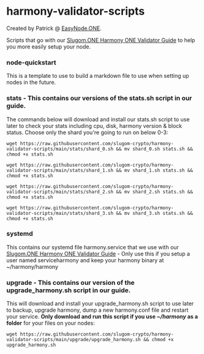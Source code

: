 # harmony-validator-scripts
Created by Patrick @ [EasyNode.ONE](http://EasyNode.ONE "EasyNode.ONE").

Scripts that go with our [Slugom.ONE Harmony ONE Validator Guide](https://guides.slugomcrypto.com "Slugom.ONE Harmony ONE Validator Guide") to help you more easily setup your node.

### node-quickstart
This is a template to use to build a markdown file to use when setting up nodes in the future.

### stats - This contains our versions of the stats.sh script in our guide.
The commands below will download and install our stats.sh script to use later to check your stats including cpu, disk, harmony version & block status. 
Choose only the shard you're going to run on below 0-3:

`wget https://raw.githubusercontent.com/slugom-crypto/harmony-validator-scripts/main/stats/shard_0.sh && mv shard_0.sh stats.sh && chmod +x stats.sh`

`wget https://raw.githubusercontent.com/slugom-crypto/harmony-validator-scripts/main/stats/shard_1.sh && mv shard_1.sh stats.sh && chmod +x stats.sh`

`wget https://raw.githubusercontent.com/slugom-crypto/harmony-validator-scripts/main/stats/shard_2.sh && mv shard_2.sh stats.sh && chmod +x stats.sh`

`wget https://raw.githubusercontent.com/slugom-crypto/harmony-validator-scripts/main/stats/shard_3.sh && mv shard_3.sh stats.sh && chmod +x stats.sh`

### systemd 
This contains our systemd file harmony.service that we use with our [Slugom.ONE Harmony ONE Validator Guide](https://guides.slugomcrypto.com "Slugom.ONE Harmony ONE Validator Guide") - Only use this if you setup a user named serviceharmony and keep your harmony binary at ~/harmony/harmony

### upgrade - This contains our version of the upgrade_harmony.sh script in our guide.
This will download and install your upgrade_harmony.sh script to use later to backup, upgrade harmony, dump a new harmony.conf file and restart your service. **Only download and run this script if you use *~/harmony* as a folder** for your files on your nodes:

`wget https://raw.githubusercontent.com/slugom-crypto/harmony-validator-scripts/main/upgrade/upgrade_harmony.sh && chmod +x upgrade_harmony.sh`

